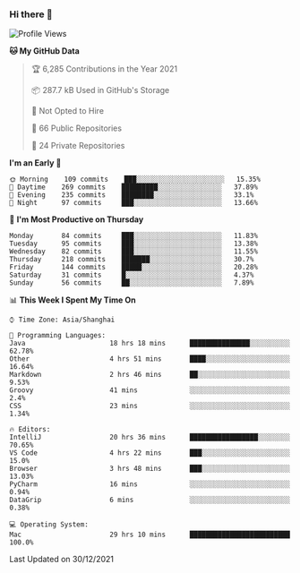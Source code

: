 ### Hi there 👋

<!--
**qbosen/qbosen** is a ✨ _special_ ✨ repository because its `README.md` (this file) appears on your GitHub profile.

Here are some ideas to get you started:

- 🔭 I’m currently working on ...
- 🌱 I’m currently learning ...
- 👯 I’m looking to collaborate on ...
- 🤔 I’m looking for help with ...
- 💬 Ask me about ...
- 📫 How to reach me: ...
- 😄 Pronouns: ...
- ⚡ Fun fact: ...
-->

<!--START_SECTION:waka-->
![Profile Views](http://img.shields.io/badge/Profile%20Views-0-blue)

**🐱 My GitHub Data** 

> 🏆 6,285 Contributions in the Year 2021
 > 
> 📦 287.7 kB Used in GitHub's Storage 
 > 
> 🚫 Not Opted to Hire
 > 
> 📜 66 Public Repositories 
 > 
> 🔑 24 Private Repositories  
 > 
**I'm an Early 🐤** 

```text
🌞 Morning    109 commits    ███░░░░░░░░░░░░░░░░░░░░░░   15.35% 
🌆 Daytime    269 commits    █████████░░░░░░░░░░░░░░░░   37.89% 
🌃 Evening    235 commits    ████████░░░░░░░░░░░░░░░░░   33.1% 
🌙 Night      97 commits     ███░░░░░░░░░░░░░░░░░░░░░░   13.66%

```
📅 **I'm Most Productive on Thursday** 

```text
Monday       84 commits     ███░░░░░░░░░░░░░░░░░░░░░░   11.83% 
Tuesday      95 commits     ███░░░░░░░░░░░░░░░░░░░░░░   13.38% 
Wednesday    82 commits     ███░░░░░░░░░░░░░░░░░░░░░░   11.55% 
Thursday     218 commits    ███████░░░░░░░░░░░░░░░░░░   30.7% 
Friday       144 commits    █████░░░░░░░░░░░░░░░░░░░░   20.28% 
Saturday     31 commits     █░░░░░░░░░░░░░░░░░░░░░░░░   4.37% 
Sunday       56 commits     ██░░░░░░░░░░░░░░░░░░░░░░░   7.89%

```


📊 **This Week I Spent My Time On** 

```text
⌚︎ Time Zone: Asia/Shanghai

💬 Programming Languages: 
Java                     18 hrs 18 mins      ███████████████░░░░░░░░░░   62.78% 
Other                    4 hrs 51 mins       ████░░░░░░░░░░░░░░░░░░░░░   16.64% 
Markdown                 2 hrs 46 mins       ██░░░░░░░░░░░░░░░░░░░░░░░   9.53% 
Groovy                   41 mins             ░░░░░░░░░░░░░░░░░░░░░░░░░   2.4% 
CSS                      23 mins             ░░░░░░░░░░░░░░░░░░░░░░░░░   1.34%

🔥 Editors: 
IntelliJ                 20 hrs 36 mins      █████████████████░░░░░░░░   70.65% 
VS Code                  4 hrs 22 mins       ███░░░░░░░░░░░░░░░░░░░░░░   15.0% 
Browser                  3 hrs 48 mins       ███░░░░░░░░░░░░░░░░░░░░░░   13.03% 
PyCharm                  16 mins             ░░░░░░░░░░░░░░░░░░░░░░░░░   0.94% 
DataGrip                 6 mins              ░░░░░░░░░░░░░░░░░░░░░░░░░   0.38%

💻 Operating System: 
Mac                      29 hrs 10 mins      █████████████████████████   100.0%

```


 Last Updated on 30/12/2021
<!--END_SECTION:waka-->
